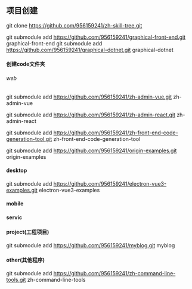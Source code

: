 ## 项目创建
git clone https://github.com/956159241/zh-skill-tree.git

git submodule add https://github.com/956159241/graphical-front-end.git graphical-front-end
git submodule add https://github.com/956159241/graphical-dotnet.git graphical-dotnet

#### 创建code文件夹

###### web
git submodule add https://github.com/956159241/zh-admin-vue.git zh-admin-vue

git submodule add https://github.com/956159241/zh-admin-react.git zh-admin-react

git submodule add https://github.com/956159241/zh-front-end-code-generation-tool.git zh-front-end-code-generation-tool

git submodule add https://github.com/956159241/origin-examples.git origin-examples

#### desktop
git submodule add https://github.com/956159241/electron-vue3-examples.git electron-vue3-examples

#### mobile

#### servic

#### project(工程项目)
git submodule add https://github.com/956159241/myblog.git myblog

#### other(其他程序)
git submodule add https://github.com/956159241/zh-command-line-tools.git zh-command-line-tools








